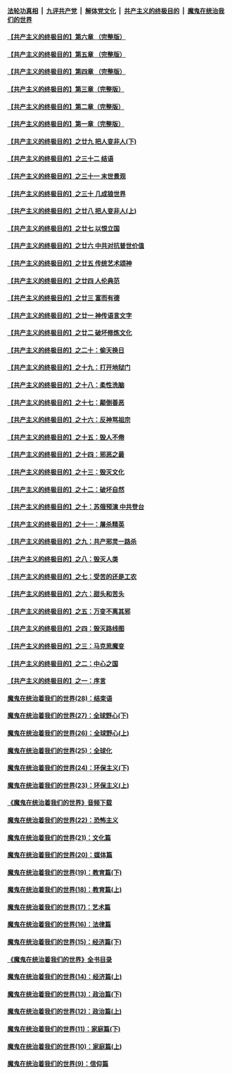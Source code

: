 ####  [法轮功真相](../../../../basic/blob/master/README.md?t=04212301) &nbsp;|&nbsp; [九评共产党](../../../../9ping.md/blob/master/README.md?t=04212301) &nbsp;|&nbsp; [解体党文化](../../../../jtdwh.md/blob/master/README.md?t=04212301)  &nbsp;|&nbsp; [共产主义的终极目的](../../../../gczydzjmd.md/blob/master/README.md?t=04212301) &nbsp;|&nbsp; [魔鬼在统治我们的世界](../../../../mgztzwmdsj.md/blob/master/README.md?t=04212301) 

#### [【共产主义的终极目的】第六章 （完整版）](../pages/nsc422/n11428913.md?t=04212301) 

#### [【共产主义的终极目的】第五章 （完整版）](../pages/nsc422/n11428912.md?t=04212301) 

#### [【共产主义的终极目的】第四章 （完整版）](../pages/nsc422/n11428907.md?t=04212301) 

#### [【共产主义的终极目的】第三章（完整版）](../pages/nsc422/n11428848.md?t=04212301) 

#### [【共产主义的终极目的】第二章（完整版）](../pages/nsc422/n11428831.md?t=04212301) 

#### [【共产主义的终极目的】第一章（完整版）](../pages/nsc422/n11417651.md?t=04212301) 

#### [【共产主义的终极目的】之廿九 把人变非人(下)](../pages/nsc422/n11344140.md?t=04212301) 

#### [【共产主义的终极目的】之三十二 结语](../pages/nsc422/n11360535.md?t=04212301) 

#### [【共产主义的终极目的】之三十一 末世景观](../pages/nsc422/n11351129.md?t=04212301) 

#### [【共产主义的终极目的】之三十 几成狼世界](../pages/nsc422/n11348280.md?t=04212301) 

#### [【共产主义的终极目的】之廿八 把人变非人(上)](../pages/nsc422/n11340492.md?t=04212301) 

#### [【共产主义的终极目的】之廿七 以恨立国](../pages/nsc422/n11336944.md?t=04212301) 

#### [【共产主义的终极目的】之廿六 中共对抗普世价值](../pages/nsc422/n11324785.md?t=04212301) 

#### [【共产主义的终极目的】之廿五 传统艺术颂神](../pages/nsc422/n11296396.md?t=04212301) 

#### [【共产主义的终极目的】之廿四 人伦典范](../pages/nsc422/n11296397.md?t=04212301) 

#### [【共产主义的终极目的】之廿三 富而有德](../pages/nsc422/n11283598.md?t=04212301) 

#### [【共产主义的终极目的】之廿一 神传语言文字](../pages/nsc422/n11263265.md?t=04212301) 

#### [【共产主义的终极目的】之廿二 破坏修炼文化](../pages/nsc422/n11245728.md?t=04212301) 

#### [【共产主义的终极目的】之二十：偷天换日](../pages/nsc422/n11238846.md?t=04212301) 

#### [【共产主义的终极目的】之十九：打开地狱门](../pages/nsc422/n11206376.md?t=04212301) 

#### [【共产主义的终极目的】之十八：柔性洗脑](../pages/nsc422/n11199994.md?t=04212301) 

#### [【共产主义的终极目的】之十七：颠倒善恶](../pages/nsc422/n11179782.md?t=04212301) 

#### [【共产主义的终极目的】之十六：反神骂祖宗](../pages/nsc422/n11166798.md?t=04212301) 

#### [【共产主义的终极目的】之十五：毁人不倦](../pages/nsc422/n11166792.md?t=04212301) 

#### [【共产主义的终极目的】之十四：邪恶之最](../pages/nsc422/n11150249.md?t=04212301) 

#### [【共产主义的终极目的】之十三：毁灭文化](../pages/nsc422/n11135227.md?t=04212301) 

#### [【共产主义的终极目的】之十二：破坏自然](../pages/nsc422/n11135214.md?t=04212301) 

#### [【共产主义的终极目的】之十：苏俄预演 中共登台](../pages/nsc422/n11118424.md?t=04212301) 

#### [【共产主义的终极目的】之十一：屠杀精英](../pages/nsc422/n11118442.md?t=04212301) 

#### [【共产主义的终极目的】之九：共产邪灵一路杀](../pages/nsc422/n11114139.md?t=04212301) 

#### [【共产主义的终极目的】之八：毁灭人类](../pages/nsc422/n11108503.md?t=04212301) 

#### [【共产主义的终极目的】之七：受苦的还是工农](../pages/nsc422/n11101809.md?t=04212301) 

#### [【共产主义的终极目的】之六：甜头和苦头](../pages/nsc422/n11096971.md?t=04212301) 

#### [【共产主义的终极目的】之五：万变不离其邪](../pages/nsc422/n11091285.md?t=04212301) 

#### [【共产主义的终极目的】之四：毁灭路线图](../pages/nsc422/n11086284.md?t=04212301) 

#### [【共产主义的终极目的】之三：马克思魔变](../pages/nsc422/n11061941.md?t=04212301) 

#### [【共产主义的终极目的】之二：中心之国](../pages/nsc422/n11047728.md?t=04212301) 

#### [【共产主义的终极目的】之一：序言](../pages/nsc422/n11086077.md?t=04212301) 

#### [魔鬼在统治着我们的世界(28)：结束语](../pages/nsc422/n10936246.md?t=04212301) 

#### [魔鬼在统治着我们的世界(27)：全球野心(下)](../pages/nsc422/n10928319.md?t=04212301) 

#### [魔鬼在统治着我们的世界(26)：全球野心(上)](../pages/nsc422/n10900318.md?t=04212301) 

#### [魔鬼在统治着我们的世界(25)：全球化](../pages/nsc422/n10788205.md?t=04212301) 

#### [魔鬼在统治着我们的世界(24)：环保主义(下)](../pages/nsc422/n10695307.md?t=04212301) 

#### [魔鬼在统治着我们的世界(23)：环保主义(上)](../pages/nsc422/n10688613.md?t=04212301) 

#### [《魔鬼在统治着我们的世界》音频下载](../pages/nsc422/n10635553.md?t=04212301) 

#### [魔鬼在统治着我们的世界(22)：恐怖主义](../pages/nsc422/n10614727.md?t=04212301) 

#### [魔鬼在统治着我们的世界(21)：文化篇](../pages/nsc422/n10597706.md?t=04212301) 

#### [魔鬼在统治着我们的世界(20)：媒体篇](../pages/nsc422/n10586579.md?t=04212301) 

#### [魔鬼在统治着我们的世界(19)：教育篇(下)](../pages/nsc422/n10564808.md?t=04212301) 

#### [魔鬼在统治着我们的世界(18)：教育篇(上)](../pages/nsc422/n10526970.md?t=04212301) 

#### [魔鬼在统治着我们的世界(17)：艺术篇](../pages/nsc422/n10499093.md?t=04212301) 

#### [魔鬼在统治着我们的世界(16)：法律篇](../pages/nsc422/n10485969.md?t=04212301) 

#### [魔鬼在统治着我们的世界(15)：经济篇(下)](../pages/nsc422/n10469975.md?t=04212301) 

#### [《魔鬼在统治着我们的世界》全书目录](../pages/nsc422/n10464261.md?t=04212301) 

#### [魔鬼在统治着我们的世界(14)：经济篇(上)](../pages/nsc422/n10457370.md?t=04212301) 

#### [魔鬼在统治着我们的世界(13)：政治篇(下)](../pages/nsc422/n10448270.md?t=04212301) 

#### [魔鬼在统治着我们的世界(12)：政治篇(上)](../pages/nsc422/n10444576.md?t=04212301) 

#### [魔鬼在统治着我们的世界(11)：家庭篇(下)](../pages/nsc422/n10440961.md?t=04212301) 

#### [魔鬼在统治着我们的世界(10)：家庭篇(上)](../pages/nsc422/n10435448.md?t=04212301) 

#### [魔鬼在统治着我们的世界(9)：信仰篇](../pages/nsc422/n10432159.md?t=04212301) 

